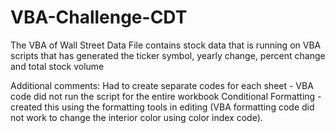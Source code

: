 # VBA-Challenge-CDT
The VBA of Wall Street Data 
File contains stock data that is running on VBA scripts that has generated the ticker symbol, yearly change, percent change and total stock volume

Additional comments:
Had to create separate codes for each sheet - VBA code did not run the script for the entire workbook
Conditional Formatting - created this using the formatting tools in editing (VBA formatting code did not work to change the interior color using color index code).
